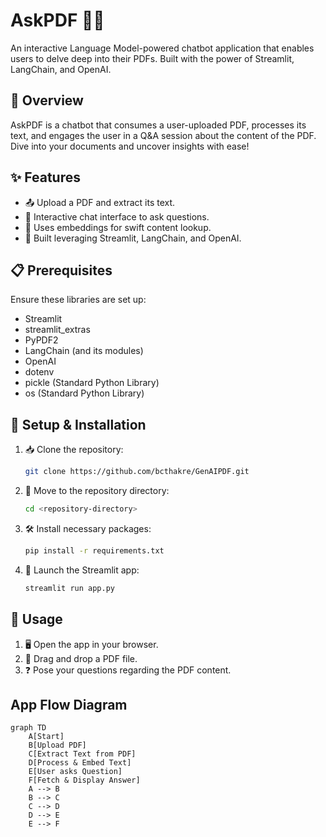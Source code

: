 # AskPDF 📄💬

An interactive Language Model-powered chatbot application that enables users to delve deep into their PDFs. Built with the power of Streamlit, LangChain, and OpenAI.

## 🌟 Overview

AskPDF is a chatbot that consumes a user-uploaded PDF, processes its text, and engages the user in a Q&A session about the content of the PDF. Dive into your documents and uncover insights with ease!

## ✨ Features

- 📤 Upload a PDF and extract its text.
- 💬 Interactive chat interface to ask questions.
- 🧠 Uses embeddings for swift content lookup.
- 🚀 Built leveraging Streamlit, LangChain, and OpenAI.

## 📋 Prerequisites

Ensure these libraries are set up:

- Streamlit
- streamlit_extras
- PyPDF2
- LangChain (and its modules)
- OpenAI
- dotenv
- pickle (Standard Python Library)
- os (Standard Python Library)

## 🔧 Setup & Installation

1. 📥 Clone the repository:
   ```bash
   git clone https://github.com/bcthakre/GenAIPDF.git
2. 🚀 Move to the repository directory:
    ```bash
    cd <repository-directory>
3. 🛠 Install necessary packages:
    ```bash
    pip install -r requirements.txt
4. 🎉 Launch the Streamlit app:
    ```bash
    streamlit run app.py

## 📘 Usage

1. 🖥 Open the app in your browser.
2. 📄 Drag and drop a PDF file.
3. ❓ Pose your questions regarding the PDF content.

##  App Flow Diagram

```mermaid
graph TD
    A[Start]
    B[Upload PDF]
    C[Extract Text from PDF]
    D[Process & Embed Text]
    E[User asks Question]
    F[Fetch & Display Answer]
    A --> B
    B --> C
    C --> D
    D --> E
    E --> F
```